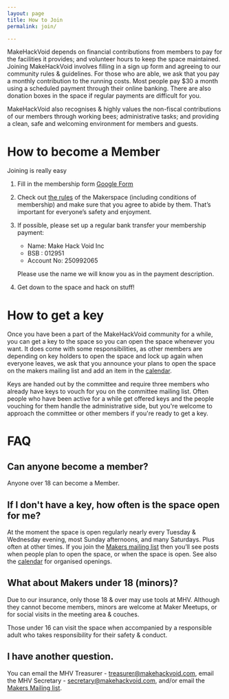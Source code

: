 ```yaml
---
layout: page
title: How to Join
permalink: join/

---
```


MakeHackVoid depends on financial contributions from members to pay for the
facilities it provides; and volunteer hours to keep the space maintained. 
Joining MakeHackVoid involves filling in a sign up form and agreeing to our 
community rules & guidelines. For those who are able, we ask that you pay a 
monthly contribution to the running costs. Most people pay $30 a month using
a scheduled payment through their online banking. There are also donation
boxes in the space if regular payments are difficult for you.

MakeHackVoid also recognises & highly values the non-fiscal contributions of
our members through working bees; administrative tasks; and providing a
clean, safe and welcoming environment for members and guests.

# How to become a Member

Joining is really easy 

1. Fill in the membership form  [Google Form](https://docs.google.com/forms/d/1Yu7iUOJPQHefiLgDue3oAbMBu-4s87f_tygPlz5Isw0/viewform)

2. Check out [the rules](http://wiki.makehackvoid.com/policy:rules_draft) of the Makerspace (including conditions of membership) and make sure that you agree to abide by them. That’s important for everyone’s safety and enjoyment.

3. If possible, please set up a regular bank transfer your membership payment:

    + Name: Make Hack Void Inc
    + BSB : 012951
    + Account No: 250992065

    Please use the name we will know you as in the payment description.

4. Get down to the space and hack on stuff!

# How to get a key

Once you have been a part of the MakeHackVoid community for a while, you can
get a key to the space so you can open the space whenever you want. It
does come with some responsibilities, as other members are depending on key
holders to open the space and lock up again when everyone leaves, we ask
that you announce your plans to open the space on the makers mailing list
and add an item in the [calendar](/#calendar).

Keys are handed out by the committee and require three members who already
have keys to vouch for you on the committee mailing list. Often people who
have been active for a while get offered keys and the people vouching for
them handle the administrative side, but you're welcome to approach the
committee or other members if you're ready to get a key. 

# FAQ

## Can anyone become a member?
Anyone over 18 can become a Member.

## If I don't have a key, how often is the space open for me?

At the moment the space is open regularly nearly every Tuesday &amp;
Wednesday evening, most Sunday afternoons, and many Saturdays. Plus often at
other times. If you join the [Makers mailing list](/mailman/listinfo/makers)
then you’ll see posts when people plan to open the space, or when the space
is open. See also the [calendar](/#calendar) for organised openings.

## What about Makers under 18 (minors)?

Due to our insurance, only those 18 &amp; over may use tools at MHV.
Although they cannot become members, minors are welcome at Maker Meetups, or
for social visits in the meeting area &amp; couches.

Those under 16 can visit the space when accompanied by a responsible adult
who takes responsibility for their safety &amp; conduct.

## I have another question.
You can email the MHV Treasurer -
[treasurer@makehackvoid.com](mailto:treasurer@makehackvoid.com), email the
MHV Secretary -
[secretary@makehackvoid.com](mailto:secretary@makehackvoid.com), and/or
email the [Makers Mailing list](/mailman/listinfo/makers/).

